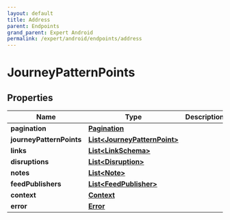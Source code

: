 ```yaml
---
layout: default
title: Address
parent: Endpoints
grand_parent: Expert Android
permalink: /expert/android/endpoints/address
---
```


# JourneyPatternPoints

## Properties
Name | Type | Description | Notes
------------ | ------------- | ------------- | -------------
**pagination** | [**Pagination**](Pagination.md) |  | 
**journeyPatternPoints** | [**List&lt;JourneyPatternPoint&gt;**](JourneyPatternPoint.md) |  |  [optional]
**links** | [**List&lt;LinkSchema&gt;**](LinkSchema.md) |  |  [optional]
**disruptions** | [**List&lt;Disruption&gt;**](Disruption.md) |  | 
**notes** | [**List&lt;Note&gt;**](Note.md) |  |  [optional]
**feedPublishers** | [**List&lt;FeedPublisher&gt;**](FeedPublisher.md) |  | 
**context** | [**Context**](Context.md) |  |  [optional]
**error** | [**Error**](Error.md) |  |  [optional]



